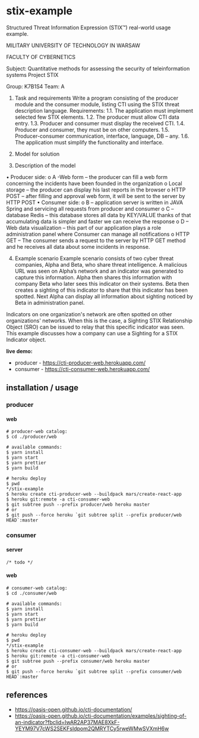 # stix-example

Structured Threat Information Expression (STIX™) real-world usage example.

MILITARY UNIVERSITY OF TECHNOLOGY IN WARSAW

FACULTY OF CYBERNETICS

Subject:
Quantitative methods for assessing the security of teleinformation systems
Project
STIX

Group: K7B1S4
Team: A

1.	Task and requirements
Write a program consisting of the producer module and the consumer module, listing CTI using the STIX threat description language.
Requirements:
1.1. The application must implement selected few STIX elements.
1.2. The producer must allow CTI data entry.
1.3. Producer and consumer must display the received CTI.
1.4. Producer and consumer, they must be on other computers.
1.5. Producer-consumer communication, interface, language, DB – any.
1.6. The application must simplify the functionality and interface.

2.	Model for solution
 
3.	Description of the model

•	Producer side:
o	A -Web form – the producer can fill a web form concerning the incidents have been founded in the organization
o	Local storage – the producer can display his last reports in the browser
o	HTTP POST – after filling and approval web form, it will be sent to the server by HTTP POST 
•	Consumer side:
o	B – application server is written in JAVA Spring and servicing all requests from producer and consumer
o	C – database Redis – this database stores all data by KEY/VALUE thanks of that accumulating data is simpler and faster we can receive the response
o	D – Web data visualization – this part of our application plays a role administration panel where Consumer can manage all notifications
o	HTTP GET – The consumer sends a request to the server by HTTP GET method and he receives all data about some incidents in response.

4.	Example scenario
Example scenario consists of two cyber threat companies, Alpha and Beta, who share threat intelligence. A malicious URL was seen on Alpha’s network and an indicator was generated to capture this information. Alpha then shares this information with company Beta who later sees this indicator on their systems. Beta then creates a sighting of this indicator to share that this indicator has been spotted. Next Alpha can display all information about sighting noticed by Beta in administration panel. 
 
Indicators on one organization's network are often spotted on other organizations' networks. When this is the case, a Sighting STIX Relationship Object (SRO) can be issued to relay that this specific indicator was seen. This example discusses how a company can use a Sighting for a STIX Indicator object.


**live demo:**
 * producer - https://cti-producer-web.herokuapp.com/
 * consumer - https://cti-consumer-web.herokuapp.com/

## installation / usage

### producer

#### web

```
# producer-web catalog:
$ cd ./producer/web

# available commands:
$ yarn install
$ yarn start
$ yarn prettier
$ yarn build

# heroku deploy
$ pwd
*/stix-example
$ heroku create cti-producer-web --buildpack mars/create-react-app
$ heroku git:remote -a cti-consumer-web
$ git subtree push --prefix producer/web heroku master
# or
$ git push --force heroku `git subtree split --prefix producer/web HEAD`:master
```

### consumer

#### server

```
/* todo */
```

#### web

```
# consumer-web catalog:
$ cd ./consumer/web

# available commands:
$ yarn install
$ yarn start
$ yarn prettier
$ yarn build

# heroku deploy
$ pwd
*/stix-example
$ heroku create cti-consumer-web --buildpack mars/create-react-app
$ heroku git:remote -a cti-consumer-web
$ git subtree push --prefix consumer/web heroku master
# or
$ git push --force heroku `git subtree split --prefix consumer/web HEAD`:master
```

## references

- https://oasis-open.github.io/cti-documentation/
- https://oasis-open.github.io/cti-documentation/examples/sighting-of-an-indicator?fbclid=IwAR2AP37MAE8XkF-YEYM97V7cWS2SEKFsIdpom2QMRYTCy5rweWMwSVXmH6w
